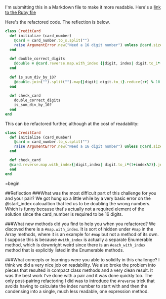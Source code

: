 I'm submitting this in a Markdown file to make it more readable.  Here's a [link to the Ruby file](https://github.com/JonClayton/phase-0/blob/master/week-6/validate-credit-card/my_solution.rb)

Here's the refactored code.  The reflection is below.
```ruby
class CreditCard
  def initialize (card_number)
    @card = card_number.to_s.split("")
    raise ArgumentError.new("Need a 16 digit number") unless @card.size == 16
  end
  
  def double_correct_digits
    @double = @card.reverse.map.with_index {|digit, index| digit.to_i*(1+index%2)}
  end
  
  def is_sum_div_by_10?
    @double.join("").split("").map{|digit| digit.to_i}.reduce(:+) % 10 == 0
  end
  
  def check_card
    double_correct_digits
    is_sum_div_by_10?
  end  
end
```

This can be refactored further, although at the cost of readability:
```ruby
class CreditCard
  def initialize (card_number)
    @card = card_number.to_s.split("")
    raise ArgumentError.new("Need a 16 digit number") unless @card.size == 16
  end

  def check_card
  @card.reverse.map.with_index{|digit,index| digit.to_i*(1+index%2)}.join("").split("").map{|digit| digit.to_i}.reduce(:+) % 10 == 0
  end  
end
```
=begin

##Reflection
###What was the most difficult part of this challenge for you and your pair?
We got hung up a little while by a very basic error on the @start_index calcualtion that led us to be doubling the wrong numbers. Which is funny because that's actually not a required element of the solution since the card_number is required to be 16 digits.

###What new methods did you find to help you when you refactored?
We discoved there is a `#map.with_index`. It is sort of hidden under `#map` in the Array methods, where it is an example for `#map` but not a method of its own. I suppose this is because `#with_index` is actually a separate Enumerable method, which is downright weird since there is an `#each_with_index` method that is explicitly listed in the Enumerable methods. 

###What concepts or learnings were you able to solidify in this challenge?
I think we did a very nice job on readability.  We also broke the problem into pieces that resulted in compact class methods and a very clean result. It was the best work I've done with a pair and it was done quickly too.  The only post-pairing refactoring I did was to introduce the `#reverse` trick that avoids having to calculate the index number to start with and then the condensing into a single, much less readable, one expression method.